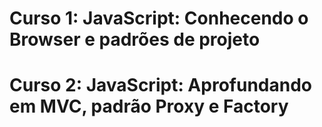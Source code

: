 # Curso 1: JavaScript: Conhecendo o Browser e padrões de projeto



# Curso 2: JavaScript: Aprofundando em MVC, padrão Proxy e Factory